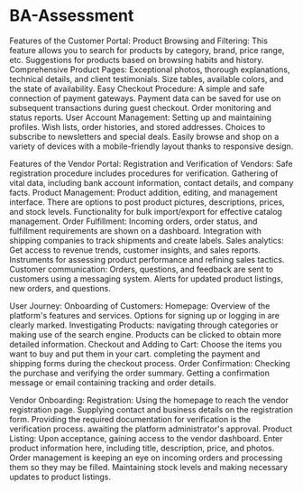 # BA-Assessment
Features of the Customer Portal:
Product Browsing and Filtering: This feature allows you to search for products by category, brand, price range, etc.
Suggestions for products based on browsing habits and history.
Comprehensive Product Pages: 
Exceptional photos, thorough explanations, technical details, and client testimonials.
Size tables, available colors, and the state of availability.
Easy Checkout Procedure:
A simple and safe connection of payment gateways.
Payment data can be saved for use on subsequent transactions during guest checkout.
Order monitoring and status reports.
User Account Management:
Setting up and maintaining profiles.
Wish lists, order histories, and stored addresses.
Choices to subscribe to newsletters and special deals.
Easily browse and shop on a variety of devices with a mobile-friendly layout thanks to responsive design.


Features of the Vendor Portal:
Registration and Verification of Vendors:
Safe registration procedure includes procedures for verification.
Gathering of vital data, including bank account information, contact details, and company facts.
Product Management:
Product addition, editing, and management interface.
There are options to post product pictures, descriptions, prices, and stock levels.
Functionality for bulk import/export for effective catalog management.
Order Fulfillment: 
Incoming orders, order status, and fulfillment requirements are shown on a dashboard.
Integration with shipping companies to track shipments and create labels.
Sales analytics: 
Get access to revenue trends, customer insights, and sales reports.
Instruments for assessing product performance and refining sales tactics.
Customer communication: 
Orders, questions, and feedback are sent to customers using a messaging system.
Alerts for updated product listings, new orders, and questions.


User Journey:
Onboarding of Customers:
Homepage:
Overview of the platform's features and services.
Options for signing up or logging in are clearly marked.
Investigating Products:
navigating through categories or making use of the search engine.
Products can be clicked to obtain more detailed information.
Checkout and Adding to Cart: 
Choose the items you want to buy and put them in your cart.
completing the payment and shipping forms during the checkout process.
Order Confirmation: 
Checking the purchase and verifying the order summary.
Getting a confirmation message or email containing tracking and order details.

Vendor Onboarding: 
Registration:
Using the homepage to reach the vendor registration page.
Supplying contact and business details on the registration form.
Providing the required documentation for verification is the verification process.
awaiting the platform administrator's approval.
Product Listing: 
Upon acceptance, gaining access to the vendor dashboard.
Enter product information here, including title, description, price, and photos.
Order management is keeping an eye on incoming orders and processing them so they may be filled.
Maintaining stock levels and making necessary updates to product listings.
